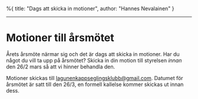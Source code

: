 %{
title: "Dags att skicka in motioner",
author: "Hannes Nevalainen"
}

---

# Motioner till årsmötet

Årets årsmöte närmar sig och det är dags att skicka in motioner. Har du något du vill ta upp på årsmötet? Skicka in din motion till styrelsen _innan_ den 26/2 mars så att vi hinner behandla den.

Motioner skickas till lagunenkappseglingsklubb@gmail.com. Datumet för årsmötet är satt till den 26/3, en formell kallelse kommer skickas ut innan dess.
